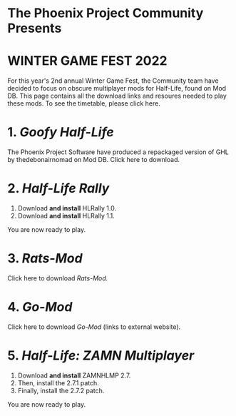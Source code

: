 # The Phoenix Project Community Presents
# WINTER GAME FEST 2022
For this year's 2nd annual Winter Game Fest, 
the Community team have decided to focus on obscure multiplayer mods
for Half-Life, found on Mod DB. This page contains all the download links and resoures
needed to play these mods. To see the timetable, please click here.

# 1. *Goofy Half-Life*
The Phoenix Project Software have produced a repackaged version of GHL by thedebonairnomad on Mod DB. Click here to download.

# 2. *Half-Life Rally*
1. Download **and install** HLRally 1.0.
2. Download **and install** HLRally 1.1.

You are now ready to play.

# 3. *Rats-Mod*
Click here to download *Rats-Mod.*

# 4. *Go-Mod*
Click here to download *Go-Mod* (links to external website).

# 5. *Half-Life: ZAMN Multiplayer*
1. Download **and install** ZAMNHLMP 2.7.
2. Then, install the 2.7.1 patch.
3. Finally, install the 2.7.2 patch.

You are now ready to play.
